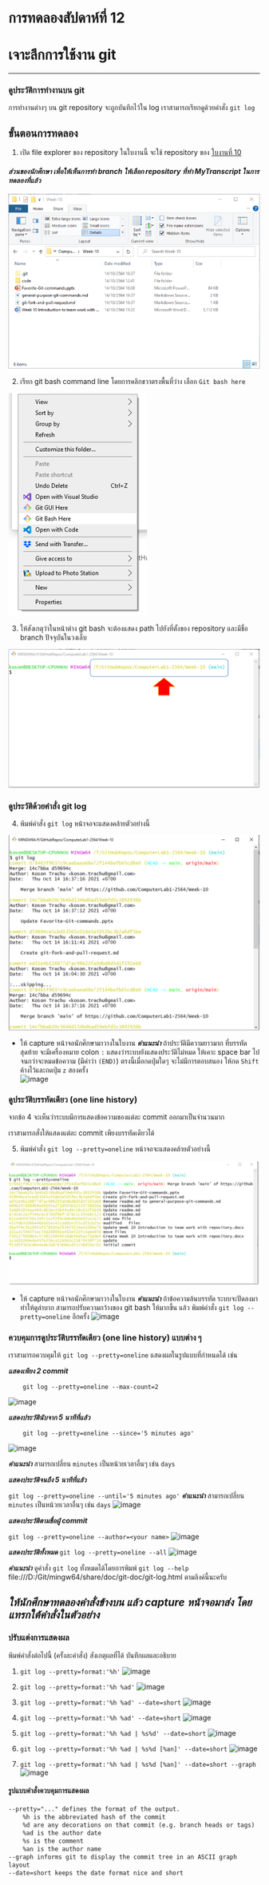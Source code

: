# การทดลองสัปดาห์ที่ 12 #
# เจาะลึกการใช้งาน git #


---
### ดูประวัติการทำงานบน  git ###

การทำงานต่างๆ บน git repository จะถูกบันทึกไว้ใน log เราสามารถเรียกดูด้วยคำสั่ง ```git log```

## ขั้นตอนการทดลอง ##

1. เปิด file explorer ของ repository 
ในใบงานนี้ จะใช้ repository ของ [ใบงานที่ 10](https://github.com/ComputerLab1-2564/Week-10)

#### _ส่วนของนักศึกษา เพื่อให้เห็นการทำ branch ให้เลือก repository ที่ทำ MyTranscript ในการทดลองที่แล้ว_ ####

![](./images/Lab12-fig1.png)

2.  เรียก  git bash command line โดยการคลิกขวาตรงพื้นที่ว่าง เลือก ```Git bash here```

![](./images/Lab12-fig2.png)

3.  ให้สังเกตุว่าในหน้าต่าง git bash จะต้องแสดง path ไปยังที่ตั้งของ repository และมีชื่อ branch ปัจจุบันในวงเล็บ

![](./images/Lab12-fig3.png)


### ดูประวัติด้วยคำสั่ง git log ###

4.  พิมพ์คำสั่ง  ```git log``` หน้าจอจะแสดงคล้ายตัวอย่างนี้ 
   
![](./images/Lab12-fig4.png)

   - ให้ capture หน้าจอนักศึกษามาวางในใบงาน
   **_คำแนะนำ_** ถ้าประวัติมีความยาวมาก ที่บรรทัดสุดท้าย จะมีเครื่องหมาย colon  ```:``` แสดงว่าระบบยังแสดงประวัติไม่หมด ให้เคาะ space bar ไปจนกว่าจะหมดข้อความ (มีคำว่า ```(END)```) ตรงนี้เมื่อกดปุ่มใดๆ จะไม่มีการตอบสนอง ให้กด ```Shift``` ค้างไว้และกดปุ่ม ```z``` สองครั้ง  
   ![image](https://user-images.githubusercontent.com/92081957/143554789-b322cd0c-ce54-41f7-bd58-ef86d84884f4.png)


### ดูประวัติบรรทัดเดียว (one line history) ###

จากข้อ 4 จะเห็นว่าระบบมีการแสดงข้อความของแต่ละ commit ออกมาเป็นจำนวนมาก 

เราสามารถสั่งให้แสดงแต่ละ commit เพียงบรรทัดเดียวได้

5. พิมพ์คำสั่ง  ```git log --pretty=oneline``` หน้าจอจะแสดงคล้ายตัวอย่างนี้ 

![](./images/Lab12-fig5.png)

   - ให้ capture หน้าจอนักศึกษามาวางในใบงาน
   **_คำแนะนำ_** ถ้าข้อความล้นบรรทัด ระบบจะปัดลงมา ทำให้ดูลำบาก สามารถปรับความกว้างของ git bash ให้มากขึ้น แล้ว พิมพ์คำสั่ง  ```git log --pretty=oneline``` อีกครั้ง
![image](https://user-images.githubusercontent.com/92081957/143555190-a8d722cd-bd42-4835-a687-8c6b9e3aecfd.png)


### ควบคุมการดูประวัติบรรทัดเดียว (one line history) แบบต่าง ๆ ###
เราสามารถควบคุมให้ ```git log --pretty=oneline``` แสดงผลในรูปแบบที่กำหนดได้ เช่น

___แสดงเพียง 2 commit___

```git
    git log --pretty=oneline --max-count=2
```
![image](https://user-images.githubusercontent.com/92081957/143556194-3eea1661-11d7-4b08-bf7e-a0eebca21b31.png)


___แสดงประวัตินับจาก 5 นาทีที่แล้ว___
```
    git log --pretty=oneline --since='5 minutes ago'
```
![image](https://user-images.githubusercontent.com/92081957/143556027-a39ff621-fb8e-404c-82c3-93dbfba5d9ba.png)

**_คำแนะนำ_** สามารถเปลี่ยน ```minutes``` เป็นหน้วยเวลาอื่นๆ เช่น ```days```


___แสดงประวัติจนถึง 5 นาทีที่แล้ว___

```git log --pretty=oneline --until='5 minutes ago'```
**_คำแนะนำ_** สามารถเปลี่ยน ```minutes``` เป็นหน้วยเวลาอื่นๆ เช่น ```days```
![image](https://user-images.githubusercontent.com/92081957/143556860-420d80bc-1015-4efc-9ea3-a45ef0f4fe5c.png)


___แสดงประวัติตามชื่อผู้ commit___

```git log --pretty=oneline --author=<your name>```
![image](https://user-images.githubusercontent.com/92081957/143562197-530e2182-6190-4f86-9569-6d71be18bc56.png)


___แสดงประวัติทั้งหมด___
```git log --pretty=oneline --all```
![image](https://user-images.githubusercontent.com/92081957/143557664-a53737d3-1c8b-43ec-a075-183e9210776a.png)


**_คำแนะนำ_** ดูคำสั่ง ``git log`` ทั้งหมดได้โดยการพิมพ์  ```git log --help```
file:///D:/Git/mingw64/share/doc/git-doc/git-log.html
ตามลิงค์นี้นะครับ

## _ให้นักศึกษาทดลองคำสั่งข้างบน แล้ว capture หน้าจอมาส่ง โดยแทรกใต้คำสั่งในตัวอย่าง_ ##


### ปรับแต่งการแสดงผล  ###
   
พิมพ์คำสั่งต่อไปนี้ (ครั้งละคำสั่ง) สังเกตุผลที่ได้ บันทึกผลและอธิบาย

1.  ```git log --pretty=format:'%h'```
![image](https://user-images.githubusercontent.com/92081957/143561126-f37e311a-6c68-49a8-82b9-9a0f5c58b063.png)

2.  ```git log --pretty=format:'%h %ad'```
![image](https://user-images.githubusercontent.com/92081957/143561293-cf4a348e-fed3-43be-93b8-9f9ba5fe3bab.png)

3.  ```git log --pretty=format:'%h %ad' --date=short```
![image](https://user-images.githubusercontent.com/92081957/143561482-fad1f0ad-bf92-43c2-91b2-cd2cbdc9a4f8.png)

4.  ```git log --pretty=format:'%h %ad' --date=short```
![image](https://user-images.githubusercontent.com/92081957/143561619-811c94cb-c8e7-4ea9-a494-e1f0371123b7.png)

5.  ```git log --pretty=format:'%h %ad | %s%d' --date=short```
![image](https://user-images.githubusercontent.com/92081957/143561738-a9ec695b-47e6-4c34-941a-3771f4eefc7d.png)

6.  ```git log --pretty=format:'%h %ad | %s%d [%an]' --date=short```
![image](https://user-images.githubusercontent.com/92081957/143561876-1640be50-de27-4ba2-abbe-6115ac07d2ab.png)

7.  ```git log --pretty=format:'%h %ad | %s%d [%an]' --date=short --graph```
![image](https://user-images.githubusercontent.com/92081957/143562025-eaccae4b-902c-48e8-b8ec-2ff2e07eee36.png)



#### รูปแบบคำสั่งควบคุมการแสดงผล ####

```git
--pretty="..." defines the format of the output.
    %h is the abbreviated hash of the commit
    %d are any decorations on that commit (e.g. branch heads or tags)
    %ad is the author date
    %s is the comment
    %an is the author name
--graph informs git to display the commit tree in an ASCII graph layout
--date=short keeps the date format nice and short 
